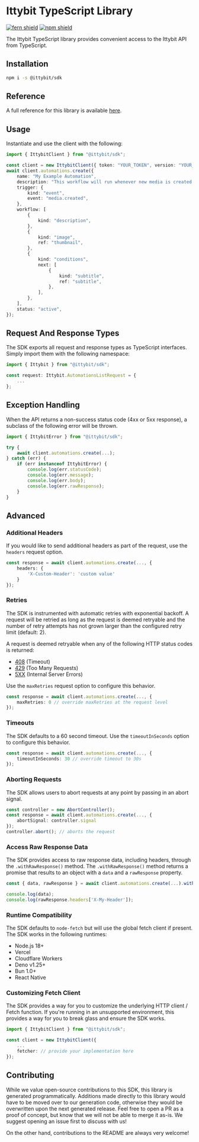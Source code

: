 # Ittybit TypeScript Library

[![fern shield](https://img.shields.io/badge/%F0%9F%8C%BF-Built%20with%20Fern-brightgreen)](https://buildwithfern.com?utm_source=github&utm_medium=github&utm_campaign=readme&utm_source=https%3A%2F%2Fgithub.com%2Fittybit%2Fsdk-node)
[![npm shield](https://img.shields.io/npm/v/@ittybit/sdk)](https://www.npmjs.com/package/@ittybit/sdk)

The Ittybit TypeScript library provides convenient access to the Ittybit API from TypeScript.

## Installation

```sh
npm i -s @ittybit/sdk
```

## Reference

A full reference for this library is available [here](https://github.com/ittybit/sdk-node/blob/HEAD/./reference.md).

## Usage

Instantiate and use the client with the following:

```typescript
import { IttybitClient } from "@ittybit/sdk";

const client = new IttybitClient({ token: "YOUR_TOKEN", version: "YOUR_VERSION" });
await client.automations.create({
    name: "My Example Automation",
    description: "This workflow will run whenever new media is created.",
    trigger: {
        kind: "event",
        event: "media.created",
    },
    workflow: [
        {
            kind: "description",
        },
        {
            kind: "image",
            ref: "thumbnail",
        },
        {
            kind: "conditions",
            next: [
                {
                    kind: "subtitle",
                    ref: "subtitle",
                },
            ],
        },
    ],
    status: "active",
});
```

## Request And Response Types

The SDK exports all request and response types as TypeScript interfaces. Simply import them with the
following namespace:

```typescript
import { Ittybit } from "@ittybit/sdk";

const request: Ittybit.AutomationsListRequest = {
    ...
};
```

## Exception Handling

When the API returns a non-success status code (4xx or 5xx response), a subclass of the following error
will be thrown.

```typescript
import { IttybitError } from "@ittybit/sdk";

try {
    await client.automations.create(...);
} catch (err) {
    if (err instanceof IttybitError) {
        console.log(err.statusCode);
        console.log(err.message);
        console.log(err.body);
        console.log(err.rawResponse);
    }
}
```

## Advanced

### Additional Headers

If you would like to send additional headers as part of the request, use the `headers` request option.

```typescript
const response = await client.automations.create(..., {
    headers: {
        'X-Custom-Header': 'custom value'
    }
});
```

### Retries

The SDK is instrumented with automatic retries with exponential backoff. A request will be retried as long
as the request is deemed retryable and the number of retry attempts has not grown larger than the configured
retry limit (default: 2).

A request is deemed retryable when any of the following HTTP status codes is returned:

- [408](https://developer.mozilla.org/en-US/docs/Web/HTTP/Status/408) (Timeout)
- [429](https://developer.mozilla.org/en-US/docs/Web/HTTP/Status/429) (Too Many Requests)
- [5XX](https://developer.mozilla.org/en-US/docs/Web/HTTP/Status/500) (Internal Server Errors)

Use the `maxRetries` request option to configure this behavior.

```typescript
const response = await client.automations.create(..., {
    maxRetries: 0 // override maxRetries at the request level
});
```

### Timeouts

The SDK defaults to a 60 second timeout. Use the `timeoutInSeconds` option to configure this behavior.

```typescript
const response = await client.automations.create(..., {
    timeoutInSeconds: 30 // override timeout to 30s
});
```

### Aborting Requests

The SDK allows users to abort requests at any point by passing in an abort signal.

```typescript
const controller = new AbortController();
const response = await client.automations.create(..., {
    abortSignal: controller.signal
});
controller.abort(); // aborts the request
```

### Access Raw Response Data

The SDK provides access to raw response data, including headers, through the `.withRawResponse()` method.
The `.withRawResponse()` method returns a promise that results to an object with a `data` and a `rawResponse` property.

```typescript
const { data, rawResponse } = await client.automations.create(...).withRawResponse();

console.log(data);
console.log(rawResponse.headers['X-My-Header']);
```

### Runtime Compatibility

The SDK defaults to `node-fetch` but will use the global fetch client if present. The SDK works in the following
runtimes:

- Node.js 18+
- Vercel
- Cloudflare Workers
- Deno v1.25+
- Bun 1.0+
- React Native

### Customizing Fetch Client

The SDK provides a way for you to customize the underlying HTTP client / Fetch function. If you're running in an
unsupported environment, this provides a way for you to break glass and ensure the SDK works.

```typescript
import { IttybitClient } from "@ittybit/sdk";

const client = new IttybitClient({
    ...
    fetcher: // provide your implementation here
});
```

## Contributing

While we value open-source contributions to this SDK, this library is generated programmatically.
Additions made directly to this library would have to be moved over to our generation code,
otherwise they would be overwritten upon the next generated release. Feel free to open a PR as
a proof of concept, but know that we will not be able to merge it as-is. We suggest opening
an issue first to discuss with us!

On the other hand, contributions to the README are always very welcome!
